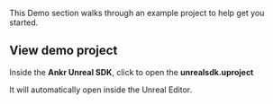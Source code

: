 This Demo section walks through an example project to help get you started. 

## View demo project

Inside the **Ankr Unreal SDK**, click to open the **unrealsdk.uproject**

It will automatically open inside the Unreal Editor.